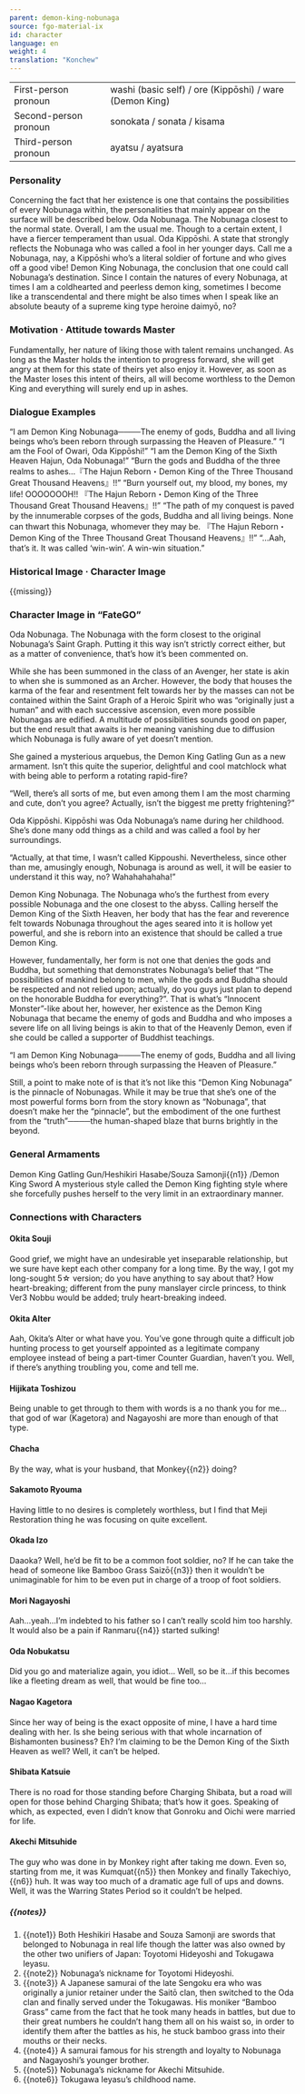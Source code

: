 ```yaml
---
parent: demon-king-nobunaga
source: fgo-material-ix
id: character
language: en
weight: 4
translation: "Konchew"
---
```


<table>
  <tr><td>First-person pronoun</td><td>washi (basic self) / ore (Kippōshi) / ware (Demon King)</td></tr>
  <tr><td>Second-person pronoun</td><td>sonokata / sonata / kisama</td></tr>
  <tr><td>Third-person pronoun</td><td>ayatsu / ayatsura</td></tr>
</table>

### Personality

Concerning the fact that her existence is one that contains the possibilities of every Nobunaga within, the personalities that mainly appear on the surface will be described below.
Oda Nobunaga. The Nobunaga closest to the normal state. Overall, I am the usual me. Though to a certain extent, I have a fiercer temperament than usual.
Oda Kippōshi. A state that strongly reflects the Nobunaga who was called a fool in her younger days. Call me a Nobunaga, nay, a Kippōshi who’s a literal soldier of fortune and who gives off a good vibe!
Demon King Nobunaga, the conclusion that one could call Nobunaga’s destination. Since I contain the natures of every Nobunaga, at times I am a coldhearted and peerless demon king, sometimes I become like a transcendental and there might be also times when I speak like an absolute beauty of a supreme king type heroine daimyō, no?

### Motivation · Attitude towards Master

Fundamentally, her nature of liking those with talent remains unchanged. As long as the Master holds the intention to progress forward, she will get angry at them for this state of theirs yet also enjoy it.
However, as soon as the Master loses this intent of theirs, all will become worthless to the Demon King and everything will surely end up in ashes.

### Dialogue Examples

“I am Demon King Nobunaga────The enemy of gods, Buddha and all living beings who’s been reborn through surpassing the Heaven of Pleasure.”
“I am the Fool of Owari, Oda Kippōshi!”
“I am the Demon King of the Sixth Heaven Hajun, Oda Nobunaga!” “Burn the gods and Buddha of the three realms to ashes…『The Hajun Reborn・Demon King of the Three Thousand Great Thousand Heavens』!!”
“Burn yourself out, my blood, my bones, my life! OOOOOOOH!! 『The Hajun Reborn・Demon King of the Three Thousand Great Thousand Heavens』!!”
“The path of my conquest is paved by the innumerable corpses of the gods, Buddha and all living beings. None can thwart this Nobunaga, whomever they may be. 『The Hajun Reborn・Demon King of the Three Thousand Great Thousand Heavens』!!” “…Aah, that’s it. It was called ‘win-win’. A win-win situation.”

### Historical Image · Character Image

{{missing}}

### Character Image in “FateGO”

Oda Nobunaga. The Nobunaga with the form closest to the original Nobunaga’s Saint Graph. Putting it this way isn’t strictly correct either, but as a matter of convenience, that’s how it’s been commented on.

While she has been summoned in the class of an Avenger, her state is akin to when she is summoned as an Archer. However, the body that houses the karma of the fear and resentment felt towards her by the masses can not be contained within the Saint Graph of a Heroic Spirit who was “originally just a human” and with each successive ascension, even more possible Nobunagas are edified.
A multitude of possibilities sounds good on paper, but the end result that awaits is her meaning vanishing due to diffusion which Nobunaga is fully aware of yet doesn’t mention.

She gained a mysterious arquebus, the Demon King Gatling Gun as a new armament. Isn’t this quite the superior, delightful and cool matchlock what with being able to perform a rotating rapid-fire?

“Well, there’s all sorts of me, but even among them I am the most charming and cute, don’t you agree? Actually, isn’t the biggest me pretty frightening?”
 

Oda Kippōshi. Kippōshi was Oda Nobunaga’s name during her childhood.
She’s done many odd things as a child and was called a fool by her surroundings.

“Actually, at that time, I wasn’t called Kippoushi. Nevertheless, since other than me, amusingly enough, Nobunaga is around as well, it will be easier to understand it this way, no? Wahahahahaha!”


Demon King Nobunaga. The Nobunaga who’s the furthest from every possible Nobunaga and the one closest to the abyss.
Calling herself the Demon King of the Sixth Heaven, her body that has the fear and reverence felt towards Nobunaga throughout the ages seared into it is hollow yet powerful, and she is reborn into an existence that should be called a true Demon King.

However, fundamentally, her form is not one that denies the gods and Buddha, but something that demonstrates Nobunaga’s belief that “The possibilities of mankind belong to men, while the gods and Buddha should be respected and not relied upon; actually, do you guys just plan to depend on the honorable Buddha for everything?”.
That is what’s “Innocent Monster”-like about her, however, her existence as the Demon King Nobunaga that became the enemy of gods and Buddha and who imposes a severe life on all living beings is akin to that of the Heavenly Demon, even if she could be called a supporter of Buddhist teachings.

“I am Demon King Nobunaga────The enemy of gods, Buddha and all living beings who’s been reborn through surpassing the Heaven of Pleasure.”

Still, a point to make note of​ is that it’s not like this “Demon King Nobunaga” is the pinnacle of Nobunagas. While it may be true that she’s one of the most powerful forms born from the story known as “Nobunaga”, that doesn’t make her the “pinnacle”, but the embodiment of the one furthest from the “truth”────the human-shaped blaze that burns brightly in the beyond.

### General Armaments

Demon King Gatling Gun/Heshikiri Hasabe/Souza Samonji{{n1}} /Demon King Sword
A mysterious style called the Demon King fighting style where she forcefully pushes herself to the very limit in an extraordinary manner.

### Connections with Characters

#### Okita Souji

Good grief, we might have an undesirable yet inseparable relationship, but we sure have kept each other company for a long time. By the way, I got my long-sought 5☆ version; do you have anything to say about that? How heart-breaking; different from the puny manslayer circle princess, to think Ver3 Nobbu would be added; truly heart-breaking indeed.
 
#### Okita Alter

Aah, Okita’s Alter or what have you. You’ve gone through quite a difficult job hunting process to get yourself appointed as a legitimate company employee instead of being a part-timer Counter Guardian, haven’t you. Well, if there’s anything troubling you, come and tell me.
 
#### Hijikata Toshizou

Being unable to get through to them with words is a no thank you for me…that god of war (Kagetora) and Nagayoshi are more than enough of that type.
 
#### Chacha

By the way, what is your husband, that Monkey{{n2}} doing?
 
#### Sakamoto Ryouma

Having little to no desires is completely worthless, but I find that Meji Restoration thing he was focusing on quite excellent.
 
#### Okada Izo

Daaoka? Well, he’d be fit to be a common foot soldier, no? If he can take the head of someone like Bamboo Grass Saizō{{n3}} then it wouldn’t be unimaginable for him to be even put in charge of a troop of foot soldiers.
 
#### Mori Nagayoshi

Aah…yeah…I’m indebted to his father so I can’t really scold him too harshly. It would also be a pain if Ranmaru{{n4}} started sulking!
 
#### Oda Nobukatsu

Did you go and materialize again, you idiot… Well, so be it…if this becomes like a fleeting dream as well, that would be fine too…
 
#### Nagao Kagetora

Since her way of being is the exact opposite of mine, I have a hard time dealing with her. Is she being serious with that whole incarnation of Bishamonten business? Eh? I’m claiming to be the Demon King of the Sixth Heaven as well? Well, it can’t be helped.
 
#### Shibata Katsuie

There is no road for those standing before Charging Shibata, but a road will open for those behind Charging Shibata; that’s how it goes. Speaking of which, as expected, even I didn’t know that Gonroku and Oichi were married for life.
 
#### Akechi Mitsuhide

The guy who was done in by Monkey right after taking me down. Even so, starting from me, it was Kumquat{{n5}} then Monkey and finally Takechiyo,{{n6}} huh. It was way too much of a dramatic age full of ups and downs. Well, it was the Warring States Period so it couldn’t be helped.

##### {{notes}}

1. {{note1}} Both Heshikiri Hasabe and Souza Samonji are swords that belonged to Nobunaga in real life though the latter was also owned by the other two unifiers of Japan: Toyotomi Hideyoshi and Tokugawa Ieyasu.
2. {{note2}} Nobunaga’s nickname for Toyotomi Hideyoshi.
3. {{note3}} A Japanese samurai of the late Sengoku era who was originally a junior retainer under the Saitō clan, then switched to the Oda clan and finally served under the Tokugawas. His moniker “Bamboo Grass” came from the fact that he took many heads in battles, but due to their great numbers he couldn’t hang them all on his waist so, in order to identify them after the battles as his, he stuck bamboo grass into their mouths or their necks.
4. {{note4}} A samurai famous for his strength and loyalty to Nobunaga and Nagayoshi’s younger brother.
5. {{note5}} Nobunaga’s nickname for Akechi Mitsuhide.
6. {{note6}} Tokugawa Ieyasu’s childhood name.
